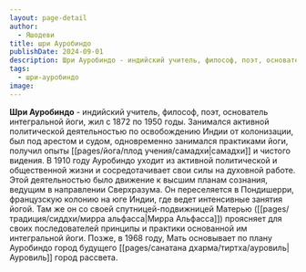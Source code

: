 ```yaml
---
layout: page-detail
author:
  - Яшодеви
title: шри Ауробиндо
publishDate: 2024-09-01
description: Шри Ауробиндо - индийский учитель, философ, поэт, основатель интегральной йоги, жил с 1872 по 1950 годы.
tags:
  - шри-ауробиндо
image:
---
```

**Шри Ауробиндо** - индийский учитель, философ, поэт, основатель интегральной йоги, жил с 1872 по 1950 годы. Занимался активной политической деятельностью по освобождению Индии от колонизации, был под арестом и судом, одновременно занимался практиками йоги, получил опыты [[pages/йога/плод учения/самадхи|самадхи]] и чистого видения. В 1910 году Ауробиндо уходит из активной политической и общественной жизни и сосредотачивает свои силы на духовной работе. Этой деятельностью было движение к высшим планам сознания, ведущим в направлении Сверхразума. Он переселяется в Пондишерри, французскую колонию на юге Индии, где ведет интенсивные занятия йогой. Там же он со своей спутницей-подвижницей Матерью ([[pages/традиция/сиддхи/мирра альфасса|Мирра Альфасса]]) проясняет для своих последователей принципы и практики основанной им интегральной йоги. Позже, в 1968 году, Мать основывает по плану Ауробиндо город будущего [[pages/санатана дхарма/тиртха/ауровиль|Ауровиль]] город рассвета.

